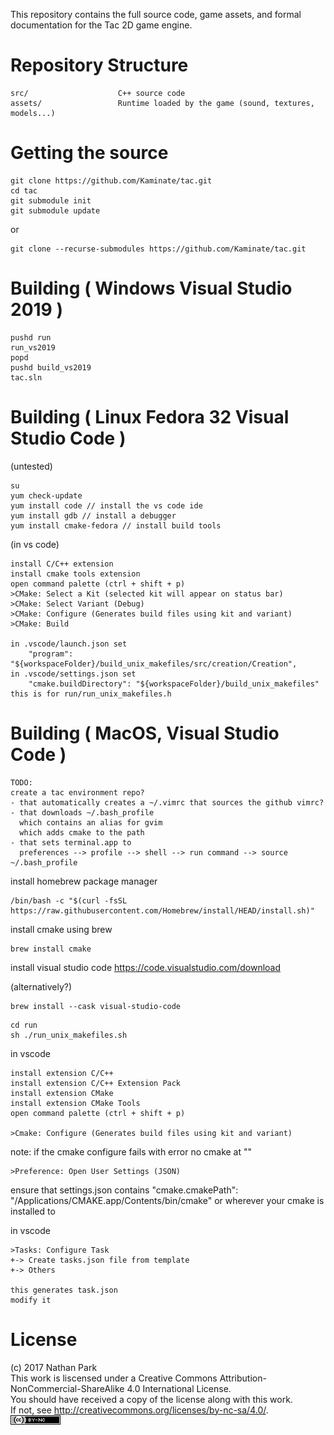 This repository contains the full source code, game assets, and formal documentation for the Tac 2D game engine.

# Repository Structure
```
src/                    C++ source code
assets/                 Runtime loaded by the game (sound, textures, models...)
```

# Getting the source


```
git clone https://github.com/Kaminate/tac.git
cd tac
git submodule init
git submodule update
```

or

```
git clone --recurse-submodules https://github.com/Kaminate/tac.git
```


# Building ( Windows Visual Studio 2019 )

```
pushd run
run_vs2019
popd
pushd build_vs2019
tac.sln
```

# Building ( Linux Fedora 32 Visual Studio Code )

(untested)

```
su
yum check-update
yum install code // install the vs code ide
yum install gdb // install a debugger
yum install cmake-fedora // install build tools
```
(in vs code)
```
install C/C++ extension 
install cmake tools extension
open command palette (ctrl + shift + p)
>CMake: Select a Kit (selected kit will appear on status bar)
>CMake: Select Variant (Debug)
>CMake: Configure (Generates build files using kit and variant)
>CMake: Build

in .vscode/launch.json set
    "program": "${workspaceFolder}/build_unix_makefiles/src/creation/Creation",
in .vscode/settings.json set
    "cmake.buildDirectory": "${workspaceFolder}/build_unix_makefiles"
this is for run/run_unix_makefiles.h
```

# Building ( MacOS, Visual Studio Code )

```
TODO:
create a tac environment repo?
- that automatically creates a ~/.vimrc that sources the github vimrc?
- that downloads ~/.bash_profile
  which contains an alias for gvim
  which adds cmake to the path
- that sets terminal.app to
  preferences --> profile --> shell --> run command --> source ~/.bash_profile
```

install homebrew package manager
```
/bin/bash -c "$(curl -fsSL https://raw.githubusercontent.com/Homebrew/install/HEAD/install.sh)"
```

install cmake using brew
``` 
brew install cmake
```

install visual studio code 
https://code.visualstudio.com/download


(alternatively?)
```
brew install --cask visual-studio-code
```

```
cd run
sh ./run_unix_makefiles.sh
```

in vscode
```
install extension C/C++ 
install extension C/C++ Extension Pack
install extension CMake
install extension CMake Tools
open command palette (ctrl + shift + p)

>Cmake: Configure (Generates build files using kit and variant)

```

note: if the cmake configure fails with error no cmake at ""
```
>Preference: Open User Settings (JSON)
```
ensure that settings.json contains 
"cmake.cmakePath": "/Applications/CMAKE.app/Contents/bin/cmake"
or wherever your cmake is installed to


in vscode
```
>Tasks: Configure Task
+-> Create tasks.json file from template
+-> Others

this generates task.json
modify it 
```


# License
(c) 2017 Nathan Park  
This work is liscensed under a Creative Commons Attribution-NonCommercial-ShareAlike 4.0 International License.  
You should have received a copy of the license along with this work.  
If not, see <http://creativecommons.org/licenses/by-nc-sa/4.0/>.  
[![Creative Commons License](assets/byncsa.png)](http://creativecommons.org/licenses/by-nc-sa/4.0/)

